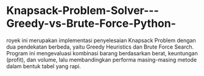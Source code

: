 # Knapsack-Problem-Solver---Greedy-vs-Brute-Force-Python-
royek ini merupakan implementasi penyelesaian Knapsack Problem dengan dua pendekatan berbeda, yaitu Greedy Heuristics dan Brute Force Search. Program ini mengevaluasi kombinasi barang berdasarkan berat, keuntungan (profit), dan volume, lalu membandingkan performa masing-masing metode dalam bentuk tabel yang rapi.

